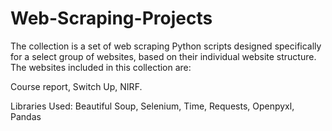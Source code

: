 # Web-Scraping-Projects

The collection is a set of web scraping Python scripts designed specifically for a select group of websites, based on their individual website structure. The websites included in this collection are:

Course report,
Switch Up,
NIRF.

Libraries Used:
Beautiful Soup, Selenium, Time, Requests, Openpyxl, Pandas

